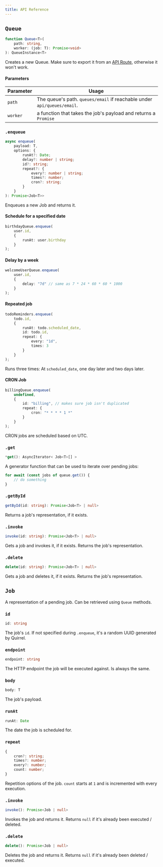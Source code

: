 ```yaml
---
title: API Reference
---
```


## `Queue`

```ts
function Queue<T>(
    path: string,
    worker: (job: T): Promise<void>
): QueueInstance<T>
```

Creates a new Queue.
Make sure to export it from an [API Route](https://nextjs.org/docs/api-routes/introduction), otherwise it won't work.

#### Parameters

| Parameter | Usage                                                                   |
| --------- | ----------------------------------------------------------------------- |
| `path`    | The queue's path. `queues/email` if reachable under `api/queues/email`. |
| `worker`  | a function that takes the job's payload and returns a `Promise`         |


### `.enqueue`

```ts
async enqueue(
    payload: T,
    options: {
        runAt?: Date;
        delay?: number | string;
        id?: string;
        repeat?: {
            every?: number | string;
            times?: number;
            cron?: string;
        }
    }
): Promise<Job<T>>
```

Enqueues a new Job and returns it.

#### Schedule for a specified date

```ts
birthdayQueue.enqueue(
    user.id,
    {
        runAt: user.birthday
    }
);
```

#### Delay by a week

```ts
welcomeUserQueue.enqueue(
    user.id,
    {
        delay: "7d" // same as 7 * 24 * 60 * 60 * 1000
    }
);
```

#### Repeated job

```ts
todoReminders.enqueue(
    todo.id,
    {
        runAt: todo.scheduled_date,
        id: todo.id,
        repeat: {
            every: "1d",
            times: 3
        }
    }
);
```

Runs three times: At `scheduled_date`, one day later and two days later.

#### CRON Job

```ts
billingQueue.enqueue(
    undefined,
    {
        id: "billing", // makes sure job isn't duplicated
        repeat: {
            cron: "* * * * 1 *"
        }
    }
);
```

CRON jobs are scheduled based on UTC.

### `.get`

```ts
*get(): AsyncIterator< Job<T>[] >
```

A generator function that can be used to iterate over pending jobs:

```ts
for await (const jobs of queue.get()) {
    // do something
}
```

### `.getById`

```ts
getById(id: string): Promise<Job<T> | null>
```

Returns a job's representation, if it exists.

### `.invoke`

```ts
invoke(id: string): Promise<Job<T> | null>
```

Gets a job and invokes it, if it exists.
Returns the job's representation.

### `.delete`

```ts
delete(id: string): Promise<Job<T> | null>
```

Gets a job and deletes it, if it exists.
Returns the job's representation.

## `Job`

A representation of a pending job.
Can be retrieved using `Queue` methods.

### `id`

```ts
id: string
```

The job's `id`.
If not specified during `.enqueue`, it's a random UUID generated by Quirrel.

### `endpoint`

```ts
endpoint: string
```

The HTTP endpoint the job will be executed against.
Is always the same.

### `body`

```ts
body: T
```

The job's payload.

### `runAt`

```ts
runAt: Date
```

The date the job is scheduled for.

### `repeat`

```ts
{
    cron?: string;
    times?: number;
    every?: number;
    count: number;
}
```

Repetition options of the job.
`count` starts at `1` and is incremented with every execution.

### `.invoke`

```ts
invoke(): Promise<Job | null>
```

Invokes the job and returns it.
Returns `null` if it's already been executed / deleted.

### `.delete`

```ts
delete(): Promise<Job | null>
```

Deletes the job and returns it.
Returns `null` if it's already been deleted / executed.
